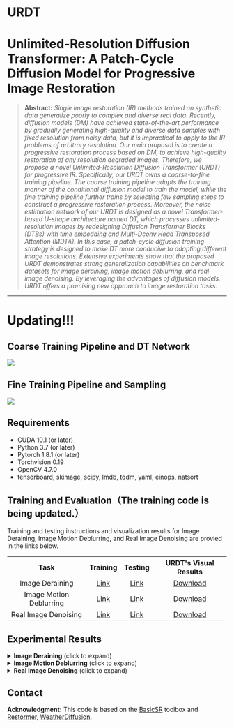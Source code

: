 
# URDT
# Unlimited-Resolution Diffusion Transformer: A Patch-Cycle Diffusion Model for Progressive Image Restoration
<!By Liyan Wang, Qinyu Yang, Bo Fu, Ximing Li, and Zhixun Su>

> **Abstract:** *Single image restoration (IR) methods trained on synthetic data generalize poorly to complex and diverse real data. Recently, diffusion models (DM) have achieved state-of-the-art performance by gradually generating high-quality and diverse data samples with fixed resolution from noisy data, but it is impractical to apply to the IR problems of arbitrary resolution. Our main proposal is to create a progressive restoration process based on DM, to achieve high-quality restoration of any resolution degraded images. Therefore, we propose a novel Unlimited-Resolution Diffusion Transformer (URDT) for progressive IR. Specifically, our URDT owns a coarse-to-fine training pipeline. The coarse training pipeline adopts the training manner of the conditional diffusion model to train the model, while the fine training pipeline further trains by selecting few sampling steps to construct a progressive restoration process. Moreover, the noise estimation network of our URDT is designed as a novel Transformer-based U-shape architecture named DT, which processes unlimited-resolution images by redesigning Diffusion Transformer Blocks (DTBs) with time embedding and Multi-Dconv Head Transposed Attention (MDTA). In this case, a patch-cycle diffusion training strategy is designed to make DT more conducive to adapting different image resolutions. Extensive experiments show that the proposed URDT demonstrates strong generalization capabilities on benchmark datasets for image deraining, image motion deblurring, and real image denoising. By leveraging the advantages of diffusion models, URDT offers a promising new approach to image restoration tasks.* 
<hr />

# Updating!!!

## Coarse Training Pipeline and DT Network

<img src = "https://github.com/wlydlut/URDT-main/blob/main/Figs/fig1.png#pic_center"> 

## Fine Training Pipeline and Sampling

<img src = "https://github.com/wlydlut/URDT-main/blob/main/Figs/fig2.png#pic_center"> 

## Requirements
- CUDA 10.1 (or later)
- Python 3.7 (or later)
- Pytorch 1.8.1 (or later)
- Torchvision 0.19
- OpenCV 4.7.0
- tensorboard, skimage, scipy, lmdb, tqdm, yaml, einops, natsort

## Training and Evaluation（The training code is being updated.）

Training and testing instructions and visualization results for Image Deraining, Image Motion Deblurring, and Real Image Denoising are provied in the links below. 

<table>
  <tr>
    <th align="center">Task</th>
    <th align="center">Training</th>
    <th align="center">Testing</th>
    <th align="center">URDT's Visual Results</th>
  </tr>
  <tr>
    <td align="center">Image Deraining</td>
    <td align="center"><a href="Deraining/README.md#training">Link</a></td>
    <td align="center"><a href="https://github.com/wlydlut/URDT-main/tree/main/Deraining/README.md#testing">Link</a></td>
    <td align="center"><a href="https://drive.google.com/drive/folders/1v4aAFDAojHtedtRmPcqVKJcAixW5dZ8m">Download</a></td>
  </tr>
  <tr>
    <td align="center">Image Motion Deblurring</td>
    <td align="center"><a href="https://github.com/wlydlut/URDT-main/tree/main/Motion_Deblurring/README.md#training">Link</a></td>
    <td align="center"><a href="https://github.com/wlydlut/URDT-main/tree/main/Motion_Deblurring/README.md#testing">Link</a></td>
    <td align="center"><a href="https://drive.google.com/drive/folders/1qYVPblP0kCyfIoxDQ2NBsdbv_MoZ24S4">Download</a></td>
  </tr>
  <tr>
     <td align="center">Real Image Denoising</td>
    <td align="center"><a href="https://github.com/wlydlut/URDT-main/tree/main/Denoising/README.md#training">Link</a></td>
    <td align="center"><a href="https://github.com/wlydlut/URDT-main/tree/main/Denoising/README.md#testing">Link</a></td>
    <td align="center"><a href="https://drive.google.com/drive/folders/1hgSYcwSLktFh42LA9bDXTLUuNzThdJVA">Download</a></td>
  </tr>
</table>

## Experimental Results

<details>
<summary><strong>Image Deraining</strong> (click to expand) </summary>

<p align="center"><img src = "https://github.com/wlydlut/URDT-main/blob/main/Figs/tab1.png#pic_center"></p> 
<p align="center"><img src = "https://github.com/wlydlut/URDT-main/blob/main/Figs/fig3.png#pic_center" width="1000"></p> 

</details>

<details>
<summary><strong>Image Motion Deblurring</strong> (click to expand) </summary>

<p align="center"><img src = "https://github.com/wlydlut/URDT-main/blob/main/Figs/tab2.png#pic_center" width="500"></p>
<p align="center"><img src = "https://github.com/wlydlut/URDT-main/blob/main/Figs/fig4.png#pic_center" width="1000"></p>
</details>

<details>
<summary><strong>Real Image Denoising</strong> (click to expand) </summary>

<p align="center"><img src = "https://github.com/wlydlut/URDT-main/blob/main/Figs/tab3.png#pic_center" width="500"></p>
<p align="center"><img src = "https://github.com/wlydlut/URDT-main/blob/main/Figs/fig5.png#pic_center" width="1000"></p>
<p align="center"><img src = "https://github.com/wlydlut/URDT-main/blob/main/Figs/fig6.png#pic_center" width="1000"></p>
</details>

## Contact
<!Should you have any questions, please contact wangliyan@mail.dlut.edu.cn >


**Acknowledgment:** This code is based on the [BasicSR](https://github.com/xinntao/BasicSR) toolbox and [Restormer](https://github.com/swz30/Restormer), [WeatherDiffusion](https://github.com/IGITUGraz/WeatherDiffusion). 

